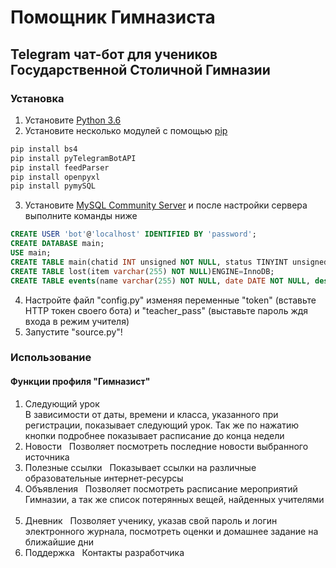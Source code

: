 # Помощник Гимназиста
## Telegram чат-бот для учеников Государственной Столичной Гимназии
### Установка
1. Установите [Python 3.6](https://www.python.org/downloads/release/python-361/)  
2. Установите несколько модулей с помощью [pip](https://pip.pypa.io/en/stable/installing/)
```bash
pip install bs4
pip install pyTelegramBotAPI
pip install feedParser
pip install openpyxl
pip install pymySQL
```
3. Установите [MySQL Community Server](https://dev.mysql.com/downloads/mysql/) и после настройки сервера выполните команды ниже
```sql
CREATE USER 'bot'@'localhost' IDENTIFIED BY 'password';
CREATE DATABASE main;
USE main;
CREATE TABLE main(chatid INT unsigned NOT NULL, status TINYINT unsigned NULL, class varchar (255) DEFAULT 0)ENGINE=InnoDB;
CREATE TABLE lost(item varchar(255) NOT NULL)ENGINE=InnoDB;
CREATE TABLE events(name varchar(255) NOT NULL, date DATE NOT NULL, desc varchar(255) NOT NULL)ENGINE=InnoDB;
```
4. Настройте файл "config.py" изменяя переменные "token" (вставьте HTTP токен своего бота) и "teacher_pass" (выставьте пароль ждя входа в режим учителя)
5. Запустите "source.py"!
### Использование
#### Функции профиля "Гимназист"
1. Следующий урок  
В зависимости от даты, времени и класса, указанного при регистрации, показывает следующий урок. Так же по нажатию кнопки подробнее показывает расписание до конца  недели  
2. Новости  
Позволяет посмотреть последние новости выбранного источника  
3. Полезные ссылки  
Показывает ссылки на различные образовательные интернет-ресурсы  
4. Объявления  
Позволяет посмотреть расписание мероприятий Гимназии, а так же список потерянных вещей, найденных учителями  
5. Дневник  
Позволяет ученику, указав свой пароль и логин электронного журнала, посмотреть оценки и домашнее задание на ближайшие дни  
6. Поддержка  
Контакты разработчика
